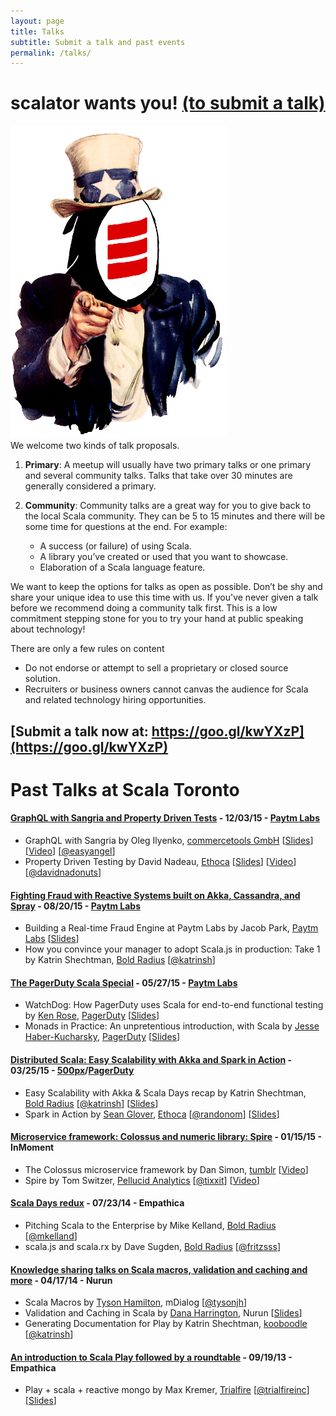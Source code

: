 ```yaml
---
layout: page
title: Talks
subtitle: Submit a talk and past events
permalink: /talks/
---
```


# scalator wants you! [(to submit a talk)](https://goo.gl/kwYXzP)

<div class="talk-types">
<div class="fleft talk-types-left">
<img src="/assets/img/scalator-wants-you.png" alt="scalator wants you!" class="scalator-wants-you" />
</div>
<div class="fleft talk-types-right">
<p style="margin:0">We welcome two kinds of talk proposals.</p>
<ol>
<li><p><b>Primary</b>: A meetup will usually have two primary talks or one primary and several community talks.  Talks that take over 30 minutes are generally considered a primary.</p></li>
<li><p><b>Community</b>: Community talks are a great way for you to give back to the local Scala community. They can be 5 to 15 minutes and there will be some time for questions at the end.  For example:</p>
<ul>
<li>A success (or failure) of using Scala.</li>
<li>A library you’ve created or used that you want to showcase.</li>
<li>Elaboration of a Scala language feature.</li>
</ul>
</li>
</ol>
</div>
</div>

<p style="margin:0">We want to keep the options for talks as open as possible.  Don’t be shy and share your unique idea to use this time with us.  If you've never given a talk before we recommend doing a community talk first.  This is a low commitment stepping stone for you to try your hand at public speaking about technology!</p>

There are only a few rules on content

- Do not endorse or attempt to sell a proprietary or closed source solution.
- Recruiters or business owners cannot canvas the audience for Scala and related technology hiring opportunities.

## [Submit a talk now at: https://goo.gl/kwYXzP](https://goo.gl/kwYXzP)

# Past Talks at Scala Toronto

#### [GraphQL with Sangria and Property Driven Tests](http://www.meetup.com/scalator/events/226668564/) - 12/03/15 - [Paytm Labs](http://paytmlabs.com/)

- GraphQL with Sangria by Oleg Ilyenko, [commercetools GmbH](http://www.commercetools.com/en/) \[[Slides](http://bit.ly/graphql-with-sangria)\] \[[Video](https://www.youtube.com/watch?v=j4q4Phsczes)\] \[[@easyangel](https://twitter.com/easyangel)\]
- Property Driven Testing by David Nadeau, [Ethoca](http://ethoca.com/) \[[Slides](https://drive.google.com/file/d/0B-Y0HYS_kLTIQWlFWDlRVW9XVFZuUzA5MjhxX1hVQlBuVWY4/view?usp=docslist_api)\] \[[Video](https://youtu.be/iRc1u9KyHgI)\] \[[@davidnadonuts](https://twitter.com/davidnadonuts)\]

#### [Fighting Fraud with Reactive Systems built on Akka, Cassandra, and Spray](http://www.meetup.com/Toronto-Scala-Typesafe-User-Group/events/224034596/) - 08/20/15 - [Paytm Labs](http://paytmlabs.com/)

- Building a Real-time Fraud Engine at Paytm Labs by Jacob Park, [Paytm Labs](http://paytmlabs.com/) \[[Slides](http://www.slideshare.net/jparkie/developing-a-realtime-engine-with-akka-cassandra-and-spray-51902586)\]
- How you convince your manager to adopt Scala.js in production: Take 1 by Katrin Shechtman, [Bold Radius](http://boldradius.com/) \[[@katrinsh](https://twitter.com/katrinsh/)\]

#### [The PagerDuty Scala Special](http://www.meetup.com/Toronto-Scala-Typesafe-User-Group/events/222388526/) - 05/27/15 - [Paytm Labs](http://paytmlabs.com/)

- WatchDog: How PagerDuty uses Scala for end-to-end functional testing by [Ken Rose](http://kenrose.org/), [PagerDuty](https://www.pagerduty.com/) \[[Slides](http://kenrose.org/pagerduty-watchdog-scala-talk.pdf)\]
- Monads in Practice: An unpretentious introduction, with Scala by [Jesse Haber-Kucharsky](http://www.haberkucharsky.com), [PagerDuty](https://www.pagerduty.com/) \[[Slides](http://www.haberkucharsky.com/misc/talk/scala-toronto-monads.pdf)\]

#### [Distributed Scala: Easy Scalability with Akka and Spark in Action](http://www.meetup.com/Toronto-Scala-Typesafe-User-Group/events/220911327/) - 03/25/15 - [500px](https://500px.com/)/[PagerDuty](https://www.pagerduty.com/)

- Easy Scalability with Akka & Scala Days recap by Katrin Shechtman, [Bold Radius](http://boldradius.com/) \[[@katrinsh](https://twitter.com/katrinsh/)\] \[[Slides](http://www.slideshare.net/Tindr/scala-days-highlights-boldradius/)\]
- Spark in Action by [Sean Glover](http://seanglover.com), [Ethoca](http://ethoca.com/) \[[@randonom](https://twitter.com/randonom/)\] \[[Slides](http://seanglover.com/blog/2015/04/an-introduction-to-spark-through-demonstration/)\]

#### [Microservice framework: Colossus and numeric library: Spire](http://www.meetup.com/Toronto-Scala-Typesafe-User-Group/events/219104191/) - 01/15/15 - InMoment

- The Colossus microservice framework by Dan Simon, [tumblr](http://tumblr.com/) \[[Video](https://www.youtube.com/watch?v=Gq3CKhkp-ew)\]
- Spire by Tom Switzer, [Pellucid Analytics](https://www.pellucid.com/) \[[@tixxit](https://twitter.com/tixxit)\] \[[Video](https://www.youtube.com/watch?v=umrJGpF_ohA)\]

#### [Scala Days redux](http://www.meetup.com/Toronto-Scala-Typesafe-User-Group/events/193530872/) - 07/23/14 - Empathica

- Pitching Scala to the Enterprise by Mike Kelland, [Bold Radius](http://boldradius.com/) \[[@mkelland](https://twitter.com/mkelland)\]
- scala.js and scala.rx by Dave Sugden, [Bold Radius](http://boldradius.com/) \[[@fritzsss](https://twitter.com/fritzsss)\]

#### [Knowledge sharing talks on Scala macros, validation and caching and more](http://www.meetup.com/Toronto-Scala-Typesafe-User-Group/events/170349362/) - 04/17/14 - Nurun

- Scala Macros by [Tyson Hamilton](http://tysonjh.com/), mDialog \[[@tysonjh](http://twitter.com/tysonjh)\]
- Validation and Caching in Scala by [Dana Harrington](http://www.danaharrington.com/), Nurun \[[Slides](https://github.com/dana-harrington/Validated)\]
- Generating Documentation for Play by Katrin Shechtman, [kooboodle](http://www.kooboodle.com/) \[[@katrinsh](https://twitter.com/katrinsh/)\]

#### [An introduction to Scala Play followed by a roundtable](http://www.meetup.com/Toronto-Scala-Typesafe-User-Group/events/122003602/) - 09/19/13 - Empathica

- Play + scala + reactive mongo by Max Kremer, [Trialfire](http://trialfire.com) \[[@trialfireinc](https://twitter.com/trialfireinc)\] \[[Slides](http://www.slideshare.net/MaxKremer/play-scala-reactive-mongo)\]
